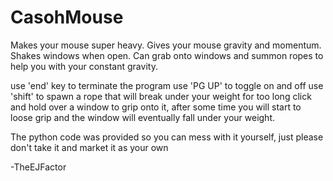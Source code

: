 # CasohMouse
Makes your mouse super heavy. Gives your mouse gravity and momentum. Shakes windows when open. Can grab onto windows and summon ropes to help you with your constant gravity.

use 'end' key to terminate the program
use 'PG UP' to toggle on and off
use 'shift' to spawn a rope that will break under your weight for too long
click and hold over a window to grip onto it, after some time you will start to loose grip and the window will eventually fall under your weight. 

The python code was provided so you can mess with it yourself, just please don't take it and market it as your own

-TheEJFactor